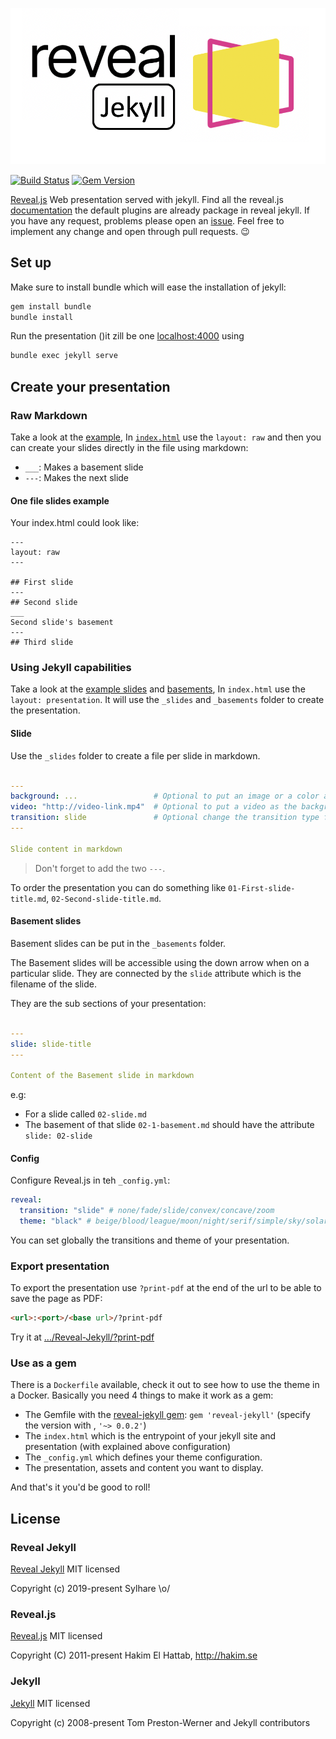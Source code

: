 ![Reveal Jekyll](./reveal-jekyll.png)

[![Build Status](https://travis-ci.org/sylhare/Reveal-Jekyll.svg?branch=master)](https://travis-ci.org/sylhare/Reveal-Jekyll)
[![Gem Version](https://badge.fury.io/rb/reveal-jekyll.svg)](https://badge.fury.io/rb/reveal-jekyll)

[Reveal.js](https://github.com/hakimel/reveal.js) Web presentation served with jekyll.
Find all the reveal.js [documentation](https://revealjs.com/) the default plugins are already package in reveal jekyll.
If you have any request, problems please open an [issue](https://github.com/sylhare/Reveal-Jekyll/issues). 
Feel free to implement any change and open through pull requests. 😉

## Set up

Make sure to install bundle which will ease the installation of jekyll:

```bash
gem install bundle
bundle install
```

Run the presentation ()it zill be one [localhost:4000](localhost:4000) using

```bash
bundle exec jekyll serve
```

## Create your presentation

### Raw Markdown

Take a look at the [example](https://github.com/sylhare/Reveal-Jekyll/blob/raw/index.html),
In [`index.html`](https://github.com/sylhare/Reveal-Jekyll/blob/raw/index.html) use the `layout: raw` and then you can create your slides directly in the file using markdown:

 - `___`: Makes a basement slide
 - `---`: Makes the next slide

#### One file slides example

Your index.html could look like:

```
---
layout: raw
---

## First slide
---
## Second slide
___
Second slide's basement
---
## Third slide
```

### Using Jekyll capabilities

Take a look at the [example slides](https://github.com/sylhare/Reveal-Jekyll/tree/master/_slides) and [basements](https://github.com/sylhare/Reveal-Jekyll/tree/master/_basements),
In `index.html` use the `layout: presentation`. It will use the `_slides` and `_basements` folder to create the presentation.
 
#### Slide

Use the `_slides` folder to create a file per slide in markdown. 

```yaml

---
background: ...                 # Optional to put an image or a color as the background
video: "http://video-link.mp4"  # Optional to put a video as the background
transition: slide               # Optional change the transition type for this slide
---

Slide content in markdown
```

> Don't forget to add the two `---`.

To order the presentation you can do something like `01-First-slide-title.md`, `02-Second-slide-title.md`.

#### Basement slides

Basement slides can be put in the `_basements` folder.

The Basement slides will be accessible using the down arrow when on a particular slide. They are connected by the `slide` attribute which is the filename of the slide.

They are the sub sections of your presentation:

```yaml

---
slide: slide-title
---
 
Content of the Basement slide in markdown

```

e.g:

- For a slide called `02-slide.md`
- The basement of that slide `02-1-basement.md` should have the attribute `slide: 02-slide`

#### Config

Configure Reveal.js in teh `_config.yml`:

```yml
reveal:
  transition: "slide" # none/fade/slide/convex/concave/zoom
  theme: "black" # beige/blood/league/moon/night/serif/simple/sky/solarized/white
```

You can set globally the transitions and theme of your presentation.

### Export presentation

To export the presentation use `?print-pdf` at the end of the url to be able to save the page as PDF:

```html
<url>:<port>/<base url>/?print-pdf
```

Try it at [.../Reveal-Jekyll/?print-pdf](https://sylhare.github.io/Reveal-Jekyll/?print-pdf)


### Use as a gem

There is a `Dockerfile` available, check it out to see how to use the theme in a Docker.
Basically you need 4 things to make it work as a gem:

- The Gemfile with the [reveal-jekyll gem](https://rubygems.org/gems/reveal-jekyll): `gem 'reveal-jekyll'` (specify the version with , `'~> 0.0.2'`)
- The `index.html` which is the entrypoint of your jekyll site and presentation (with explained above configuration)
- The `_config.yml` which defines your theme configuration.
- The presentation, assets and content you want to display.

And that's it you'd be good to roll!

## License
### Reveal Jekyll

[Reveal Jekyll](https://github.com/sylhare/Reveal-Jekyll/blob/master/LICENSE) MIT licensed

Copyright (c) 2019-present Sylhare \o/

### Reveal.js

[Reveal.js](https://github.com/hakimel/reveal.js/) MIT licensed

Copyright (C) 2011-present Hakim El Hattab, http://hakim.se

### Jekyll

[Jekyll](https://github.com/jekyll/jekyll) MIT licensed

Copyright (c) 2008-present Tom Preston-Werner and Jekyll contributors
